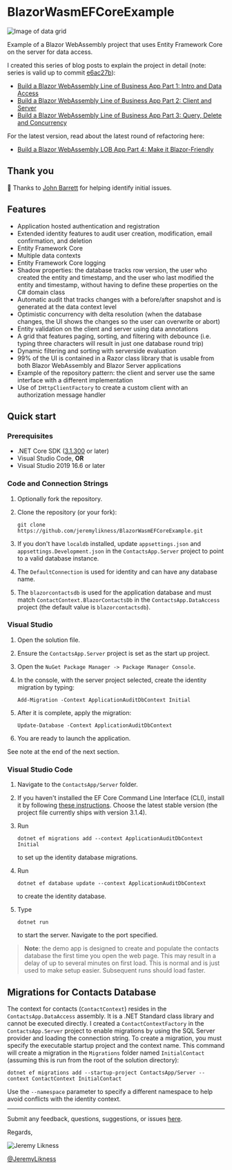 # BlazorWasmEFCoreExample

![Image of data grid](./blazorcontactsapp.jpg)

Example of a Blazor WebAssembly project that uses Entity Framework Core on the server for data access.

I created this series of blog posts to explain the project in detail (note: series is valid up to commit 
[e6ac27b](https://github.com/JeremyLikness/BlazorWasmEFCoreExample/commit/e6ac27b5b2b2c1d40406aa34e8884ec8b0e5808a)):

- [Build a Blazor WebAssembly Line of Business App Part 1: Intro and Data Access](https://blog.jeremylikness.com/blog/build-a-blazor-webassembly-line-of-business-app/)
- [Build a Blazor WebAssembly Line of Business App Part 2: Client and Server](https://blog.jeremylikness.com/blog/build-a-blazor-webassembly-line-of-business-app-part-2/)
- [Build a Blazor WebAssembly Line of Business App Part 3: Query, Delete and Concurrency](https://blog.jeremylikness.com/blog/build-a-blazor-webassembly-line-of-business-app-part-3/)

For the latest version, read about the latest round of refactoring here:

- [Build a Blazor WebAssembly LOB App Part 4: Make it Blazor-Friendly](https://blog.jeremylikness.com/blog/build-a-blazor-webassembly-line-of-business-app-part-4/)

## Thank you

🙏 Thanks to [John Barrett](https://github.com/274188A) for helping identify initial issues.

## Features

* Application hosted authentication and registration
* Extended identity features to audit user creation, modification, email confirmation, and deletion
* Entity Framework Core
* Multiple data contexts
* Entity Framework Core logging
* Shadow properties: the database tracks row version, the user who created the entity and timestamp, and the user who last modified the entity and timestamp, without having to define these properties on the C# domain class
* Automatic audit that tracks changes with a before/after snapshot and is generated at the data context level
* Optimistic concurrency with delta resolution (when the database changes, the UI shows the changes so the user can overwrite or abort)
* Entity validation on the client and server using data annotations
* A grid that features paging, sorting, and filtering with debounce (i.e. typing three characters will result in just one database round trip)
* Dynamic filtering and sorting with serverside evaluation
* 99% of the UI is contained in a Razor class library that is usable from both Blazor WebAssembly and Blazor Server applications
* Example of the repository pattern: the client and server use the same interface with a different implementation
* Use of `IHttpClientFactory` to create a custom client with an authorization message handler

## Quick start

### Prerequisites

- .NET Core SDK ([3.1.300](https://dotnet.microsoft.com/download/dotnet-core/3.1) or later)
- Visual Studio Code, **OR**
- Visual Studio 2019 16.6 or later

### Code and Connection Strings

1. Optionally fork the repository.
1. Clone the repository (or your fork): 

   `git clone https://github.com/jeremylikness/BlazorWasmEFCoreExample.git`
1. If you don't have `localdb` installed, update `appsettings.json` and `appsettings.Development.json` in the `ContactsApp.Server` project to point to a valid database instance. 
1. The `DefaultConnection` is used for identity and can have any database name.
1. The `blazorcontactsdb` is used for the application database and must match `ContactContext.BlazorContactsDb` in the `ContactsApp.DataAccess` project (the default value is `blazorcontactsdb`).

### Visual Studio

1. Open the solution file.
1. Ensure the `ContactsApp.Server` project is set as the start up project.
1. Open the `NuGet Package Manager -> Package Manager Console`. 
1. In the console, with the server project selected, create the identity migration by typing:

    `Add-Migration -Context ApplicationAuditDbContext Initial`
1. After it is complete, apply the migration:

    `Update-Database -Context ApplicationAuditDbContext`
1. You are ready to launch the application.

See note at the end of the next section.

### Visual Studio Code

1. Navigate to the `ContactsApp/Server` folder.
1. If you haven't installed the EF Core Command Line Interface (CLI), install it by following [these instructions](https://docs.microsoft.com/ef/core/miscellaneous/cli/dotnet). Choose the latest stable version (the project file currently ships with version 3.1.4).
1. Run 

    `dotnet ef migrations add --context ApplicationAuditDbContext Initial` 
    
    to set up the identity database migrations.
1. Run 

    `dotnet ef database update --context ApplicationAuditDbContext` 
    
    to create the identity database.
1. Type 

   `dotnet run`
    
   to start the server. Navigate to the port specified.
  
> **Note**: the demo app is designed to create and populate the contacts database the first time you open the web page. This may result in a delay of up to several minutes on first load. This is normal and is just used to make setup easier. Subsequent runs should load faster.

## Migrations for Contacts Database

The context for contacts (`ContactContext`) resides in the `ContactsApp.DataAccess` assembly. It is a .NET Standard class library and cannot be executed directly. I created a `ContactContextFactory` in the `ContactsApp.Server` project to enable migrations by using the SQL Server provider and loading the connection string. To create a migration, you must specify the executable startup project and the context name. This command will create a migration in the `Migrations` folder named `InitialContact` (assuming this is run from the root of the solution directory):

```text
dotnet ef migrations add --startup-project ContactsApp/Server --context ContactContext InitialContact
```

Use the `--namespace` parameter to specify a different namespace to help avoid conflicts with the identity context.

---

Submit any feedback, questions, suggestions, or issues [here](https://github.com/JeremyLikness/BlazorWasmEFCoreExample/issues/new).

Regards,

![Jeremy Likness](https://blog.jeremylikness.com/images/jeremylikness.gif)

[@JeremyLikness](https://twitter.com/JeremyLikness)
